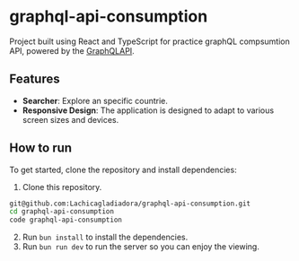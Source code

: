 # graphql-api-consumption

Project built using React and TypeScript for practice graphQL compsumtion API, powered by the [GraphQLAPI]([https://hn.algolia.com/api/v1/search_by_date?query=reactjs&page=1](https://countries.trevorblades.com/)). 

## Features

- **Searcher**: Explore an specific countrie.
- **Responsive Design**: The application is designed to adapt to various screen sizes and devices.

## How to run

To get started, clone the repository and install dependencies:

1. Clone this repository.

```bash
git@github.com:Lachicagladiadora/graphql-api-consumption.git
cd graphql-api-consumption
code graphql-api-consumption
```

2. Run `bun install` to install the dependencies.
3. Run `bun run dev` to run the server so you can enjoy the viewing.

